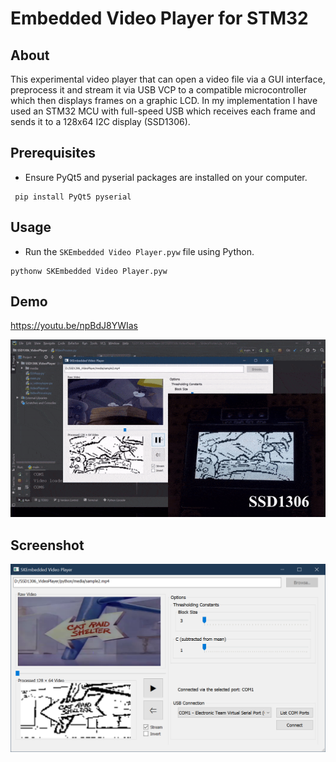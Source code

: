 # Embedded Video Player for STM32

## About
This experimental video player that can open a video file via a GUI interface, preprocess it and stream it via USB VCP to a compatible microcontroller which then displays frames on a graphic LCD. In my implementation I have used an STM32 MCU with full-speed USB which receives each frame and sends it to a 128x64 I2C display (SSD1306).


## Prerequisites

- Ensure PyQt5 and pyserial packages are installed on your computer.
```
 pip install PyQt5 pyserial
 ```

## Usage

- Run the ```SKEmbedded Video Player.pyw```
file using Python.

```
pythonw SKEmbedded Video Player.pyw
```

 ## Demo 

 https://youtu.be/npBdJ8YWIas

![](demo.gif)

## Screenshot

![](GUI_app_screenshot.png)
